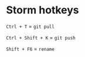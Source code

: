 # Storm hotkeys
`Ctrl + T` = `git pull`
 
`Ctrl + Shift + K` = `git push`

`Shift + F6` = `rename`

